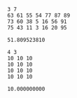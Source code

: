 ```input1
3 7
63 61 55 54 77 87 89
73 60 38 5 16 56 91
75 43 11 3 16 20 95

```

```output1
51.809523810

```

```input2
4 3
10 10 10
10 10 10
10 10 10
10 10 10

```

```output2
10.000000000

```


